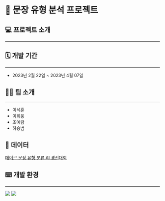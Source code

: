 # 🤟 문장 유형 분석 프로젝트


## 💻 프로젝트 소개
---



## 🗓️ 개발 기간
---
- 2023년 2월 22일 ~ 2023년 4월 07일


## 👨‍💻 팀 소개
---
- 이석훈
- 이희웅
- 조예람
- 하승범

## 💾 데이터

[데이콘 문장 유형 분류 AI 경진대회](https://dacon.io/competitions/official/236037/data)

## ⌨️ 개발 환경
---
<img src="https://img.shields.io/badge/Python-3776AB?style=for-the-badge&logo=Python&logoColor=white"/> <img src="https://img.shields.io/badge/scikit_learn-F7931E?style=for-the-badge&logo=scikit-learn&logoColor=white"/>
<!-- plastic, flat, flat-square, for-the-badge, social -->


